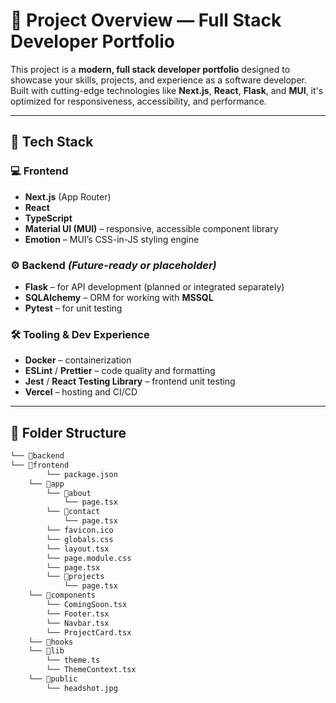 # 🧾 Project Overview — Full Stack Developer Portfolio

This project is a **modern, full stack developer portfolio** designed to showcase your skills, projects, and experience as a software developer. Built with cutting-edge technologies like **Next.js**, **React**, **Flask**, and **MUI**, it's optimized for responsiveness, accessibility, and performance.

---

## 🔧 Tech Stack

### 💻 Frontend
- **Next.js** (App Router)
- **React**
- **TypeScript**
- **Material UI (MUI)** – responsive, accessible component library
- **Emotion** – MUI’s CSS-in-JS styling engine

### ⚙️ Backend *(Future-ready or placeholder)*
- **Flask** – for API development (planned or integrated separately)
- **SQLAlchemy** – ORM for working with **MSSQL**
- **Pytest** – for unit testing

### 🛠️ Tooling & Dev Experience
- **Docker** – containerization
- **ESLint** / **Prettier** – code quality and formatting
- **Jest** / **React Testing Library** – frontend unit testing
- **Vercel** – hosting and CI/CD

---

## 📂 Folder Structure

```bash
└── 📁backend
└── 📁frontend
        └── package.json
    └── 📁app
        └── 📁about
            └── page.tsx
        └── 📁contact
            └── page.tsx
        └── favicon.ico
        └── globals.css
        └── layout.tsx
        └── page.module.css
        └── page.tsx
        └── 📁projects
            └── page.tsx
    └── 📁components
        └── ComingSoon.tsx
        └── Footer.tsx
        └── Navbar.tsx
        └── ProjectCard.tsx
    └── 📁hooks
    └── 📁lib
        └── theme.ts
        └── ThemeContext.tsx
    └── 📁public
        └── headshot.jpg
